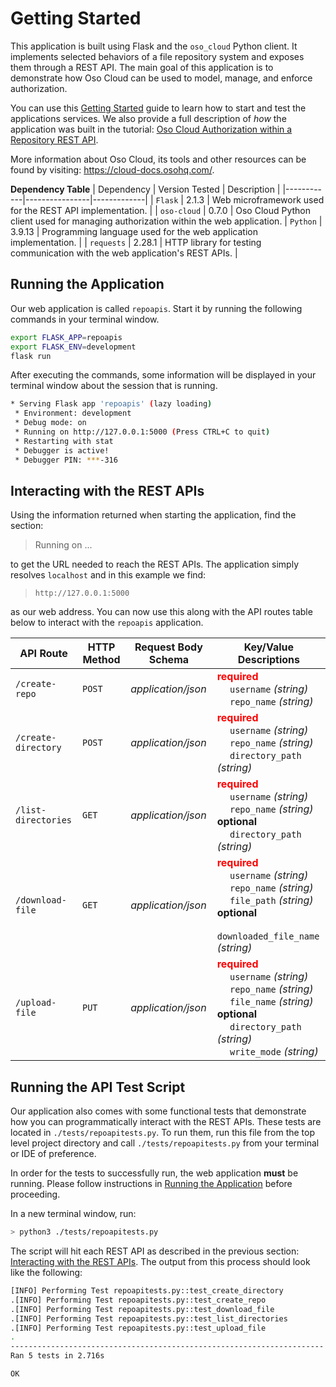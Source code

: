 # Getting Started
This application is built using Flask and the `oso_cloud` Python client. It implements selected behaviors of a file repository system and exposes them through a REST API. The main goal of this application is to demonstrate how Oso Cloud can be used to model, manage, and enforce authorization.

You can use this [Getting Started](#getting-started) guide to learn how to start and test the applications services. We also provide a full description of *how* the application was built in the tutorial:
[Oso Cloud Authorization within a Repository REST API](./tutorial/app-tutorial.md).

More information about Oso Cloud, its tools and other resources can be found by visiting: https://cloud-docs.osohq.com/.

**Dependency Table**
| Dependency | Version Tested | Description |
|------------|----------------|-------------|
| `Flask` | 2.1.3 | Web microframework used for the REST API implementation. |
| `oso-cloud` | 0.7.0 | Oso Cloud Python client used for managing authorization within the web application.
| `Python` | 3.9.13 | Programming language used for the web application implementation. |
| `requests` | 2.28.1 | HTTP library for testing communication with the web application's REST APIs. |

## Running the Application
Our web application is called `repoapis`. Start it by running the following commands in your terminal window.
```bash
export FLASK_APP=repoapis
export FLASK_ENV=development
flask run
```

After executing the commands, some information will be displayed in your terminal window about the session that is running.
```bash
* Serving Flask app 'repoapis' (lazy loading)
 * Environment: development
 * Debug mode: on
 * Running on http://127.0.0.1:5000 (Press CTRL+C to quit)
 * Restarting with stat
 * Debugger is active!
 * Debugger PIN: ***-316
```

## Interacting with the REST APIs
Using the information returned when starting the application, find the section:
> Running on ...

to get the URL needed to reach the REST APIs. The application simply resolves `localhost` and in this example we find:
> `http://127.0.0.1:5000`

as our web address. You can now use this along with the API routes table below to interact with the `repoapis` application.

| API Route | HTTP Method | Request Body Schema | Key/Value Descriptions |
|-----------|-------------|---------------------|------------------------|
| `/create-repo` | `POST` | *application/json* | <span style="color:red">**required**</span> <br>&emsp; `username` *(string)* <br>&emsp; `repo_name` *(string)* |
| `/create-directory` | `POST` | *application/json* | <span style="color:red">**required**</span> <br>&emsp; `username` *(string)* <br>&emsp; `repo_name` *(string)* <br>&emsp; `directory_path` *(string)* |
| `/list-directories` | `GET` | *application/json* | <span style="color:red">**required**</span> <br>&emsp; `username` *(string)* <br>&emsp; `repo_name` *(string)* <br> **optional** <br>&emsp; `directory_path` *(string)* |
| `/download-file` | `GET` | *application/json* | <span style="color:red">**required**</span> <br>&emsp; `username` *(string)* <br>&emsp; `repo_name` *(string)*  <br>&emsp; `file_path` *(string)* <br> **optional** <br>&emsp; `downloaded_file_name` *(string)* |
| `/upload-file` | `PUT` | *application/json* | <span style="color:red">**required**</span> <br>&emsp; `username` *(string)* <br>&emsp; `repo_name` *(string)* <br>&emsp; `file_name` *(string)* <br> **optional** <br>&emsp; `directory_path` *(string)*  <br>&emsp; `write_mode` *(string)*|


## Running the API Test Script
Our application also comes with some functional tests that demonstrate how you can programmatically interact with the REST APIs. These tests are located in `./tests/repoapitests.py`. To run them, run this file from the top level project directory and call `./tests/repoapitests.py` from your terminal or IDE of preference.

In order for the tests to successfully run, the web application **must** be running. Please follow instructions in [Running the Application](#running-the-application) before proceeding.

In a new terminal window, run:
```bash
> python3 ./tests/repoapitests.py
```
The script will hit each REST API as described in the previous section: [Interacting with the REST APIs](#interacting-with-the-rest-apis). The output from this process should look like the following:
```bash
[INFO] Performing Test repoapitests.py::test_create_directory
.[INFO] Performing Test repoapitests.py::test_create_repo
.[INFO] Performing Test repoapitests.py::test_download_file
.[INFO] Performing Test repoapitests.py::test_list_directories
.[INFO] Performing Test repoapitests.py::test_upload_file
.
----------------------------------------------------------------------
Ran 5 tests in 2.716s

OK
```